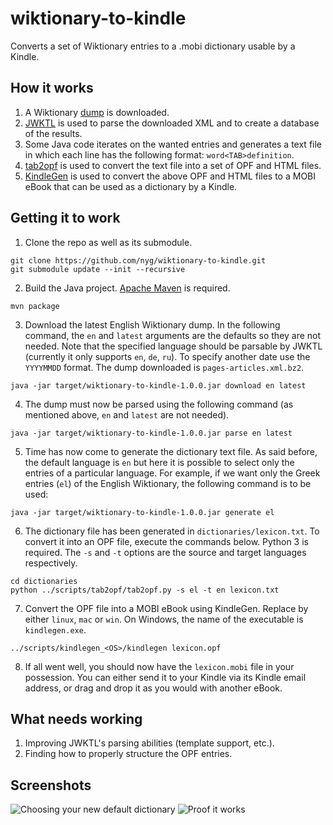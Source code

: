 # wiktionary-to-kindle

Converts a set of Wiktionary entries to a .mobi dictionary usable by a Kindle.

## How it works

1. A Wiktionary [dump](https://dumps.wikimedia.org/backup-index.html) is downloaded.
2. [JWKTL](https://github.com/dkpro/dkpro-jwktl) is used to parse the downloaded XML and to create a database of the results.
3. Some Java code iterates on the wanted entries and generates a text file in which each line has the following format: `word<TAB>definition`.
4. [tab2opf](https://github.com/apeyser/tab2opf) is used to convert the text file into a set of OPF and HTML files.
5. [KindleGen](https://www.amazon.com/gp/feature.html?ie=UTF8&docId=1000765211) is used to convert the above OPF and HTML files to a MOBI eBook that can be used as a dictionary by a Kindle.

## Getting it to work

1. Clone the repo as well as its submodule.

```
git clone https://github.com/nyg/wiktionary-to-kindle.git
git submodule update --init --recursive
```

2. Build the Java project. [Apache Maven](https://maven.apache.org) is required.

```
mvn package
```

3. Download the latest English Wiktionary dump. In the following command, the `en` and `latest` arguments are the defaults so they are not needed. Note that the specified language should be parsable by JWKTL (currently it only supports `en`, `de`, `ru`). To specify another date use the `YYYYMMDD` format. The dump downloaded is `pages-articles.xml.bz2`.

```
java -jar target/wiktionary-to-kindle-1.0.0.jar download en latest
```

4. The dump must now be parsed using the following command (as mentioned above, `en` and `latest` are not needed).

```
java -jar target/wiktionary-to-kindle-1.0.0.jar parse en latest
```

5. Time has now come to generate the dictionary text file. As said before, the default language is `en` but here it is possible to select only the entries of a particular language. For example, if we want only the Greek entries (`el`) of the English Wiktionary, the following command is to be used:

```
java -jar target/wiktionary-to-kindle-1.0.0.jar generate el
```

6. The dictionary file has been generated in `dictionaries/lexicon.txt`. To convert it into an OPF file, execute the commands below. Python 3 is required. The `-s` and `-t` options are the source and target languages respectively.

```
cd dictionaries
python ../scripts/tab2opf/tab2opf.py -s el -t en lexicon.txt
```

7. Convert the OPF file into a MOBI eBook using KindleGen. Replace <OS> by either `linux`, `mac` or `win`. On Windows, the name of the executable is `kindlegen.exe`.

```
../scripts/kindlegen_<OS>/kindlegen lexicon.opf
```

8. If all went well, you should now have the `lexicon.mobi` file in your possession. You can either send it to your Kindle via its Kindle email address, or drag and drop it as you would with another eBook.

## What needs working

1. Improving JWKTL's parsing abilities (template support, etc.).
2. Finding how to properly structure the OPF entries.

## Screenshots

![Choosing your new default dictionary](https://i.imgur.com/aXAbTbx.jpg)
![Proof it works](https://i.imgur.com/q3Tdxjo.jpg)
